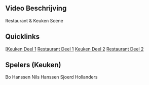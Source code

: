 ## Video Beschrijving
Restaurant & Keuken Scene

## Quicklinks
[[Keuken Deel 1](/#/revue/2014/video/12?t=0)
[Restaurant Deel 1](/#/revue/2014/video/12?t=195)
[Keuken Deel 2](/#/revue/2014/video/12?t=485)
[Restaurant Deel 2](/#/revue/2014/video/12?t=618)

## Spelers (Keuken)
Bo Hanssen
Nils Hanssen
Sjoerd Hollanders
